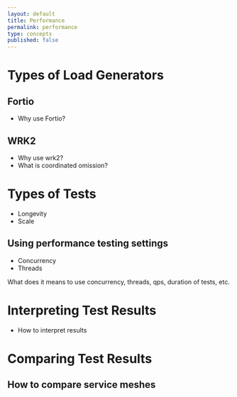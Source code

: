 ```yaml
---
layout: default
title: Performance
permalink: performance
type: concepts
published: false
---
```

# Types of Load Generators
## Fortio
* Why use Fortio?

## WRK2
* Why use wrk2?
* What is coordinated omission?

# Types of Tests
* Longevity
* Scale

## Using performance testing settings
* Concurrency
* Threads

What does it means to use concurrency, threads, qps, duration of tests, etc.

# Interpreting Test Results
* How to interpret results


# Comparing Test Results
## How to compare service meshes